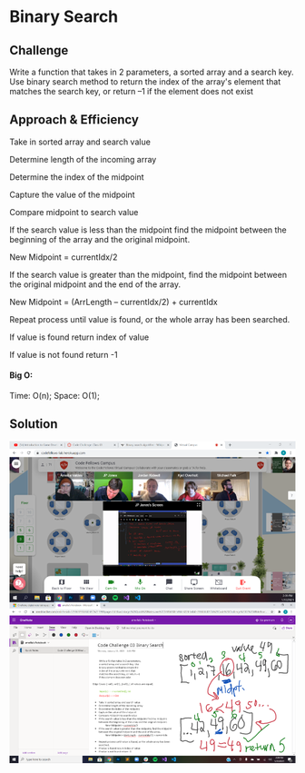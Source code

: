 # Binary Search

## Challenge
Write a function that takes in 2 parameters, a sorted array and a search key. Use binary search method to return the index of the array's element that matches the search key, or return –1 if the element does not exist  

## Approach & Efficiency
Take in sorted array and search value 

Determine length of the incoming array 

Determine the index of the midpoint 

Capture the value of the midpoint 

Compare midpoint to search value 

If the search value is less than the midpoint find the midpoint between the beginning of the array and the original midpoint. 

New Midpoint = currentIdx/2 

If the search value is greater than the midpoint, find the midpoint between the original midpoint and the end of the array. 

New Midpoint = (ArrLength – currentIdx/2) + currentIdx 

 

Repeat process until value is found, or the whole array has been searched. 

If value is found return index of value 

If value is not found return -1 

#### Big O:
Time: O(n);
Space: O(1);

## Solution
![Whiteboard](../../assets/binarySearch.png)
